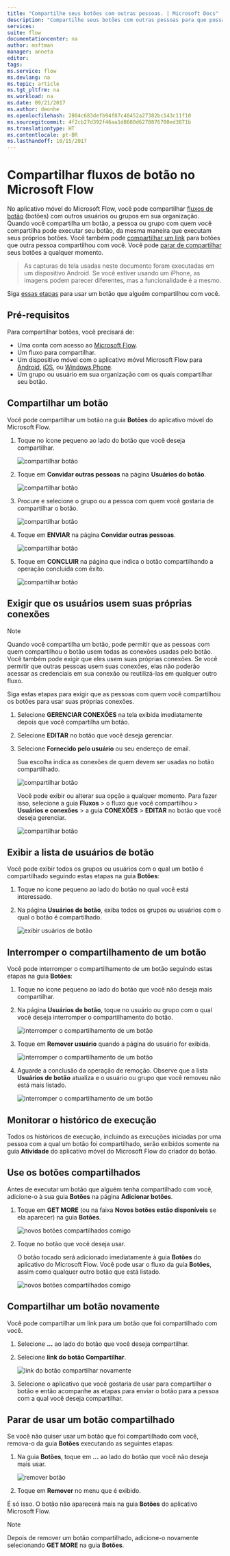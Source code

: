 ```yaml
---
title: "Compartilhe seus botões com outras pessoas. | Microsoft Docs"
description: "Compartilhe seus botões com outras pessoas para que possam usar os botões e economizar tempo."
services: 
suite: flow
documentationcenter: na
author: msftman
manager: anneta
editor: 
tags: 
ms.service: flow
ms.devlang: na
ms.topic: article
ms.tgt_pltfrm: na
ms.workload: na
ms.date: 09/21/2017
ms.author: deonhe
ms.openlocfilehash: 2804c683defb94f87c40452a27382bc143c11f10
ms.sourcegitcommit: 4f2cb27d392f46aa1d8680d6278876780ed3871b
ms.translationtype: HT
ms.contentlocale: pt-BR
ms.lasthandoff: 10/15/2017
---
```

# <a name="share-button-flows-in-microsoft-flow"></a>Compartilhar fluxos de botão no Microsoft Flow
No aplicativo móvel do Microsoft Flow, você pode compartilhar [fluxos de botão](introduction-to-button-flows.md) (botões) com outros usuários ou grupos em sua organização. Quando você compartilha um botão, a pessoa ou grupo com quem você compartilha pode executar seu botão, da mesma maneira que executam seus próprios botões. Você também pode [compartilhar um link](share-buttons.md#re-share-a-button) para botões que outra pessoa compartilhou com você. Você pode [parar de compartilhar](share-buttons.md#stop-sharing-a-button) seus botões a qualquer momento.

> As capturas de tela usadas neste documento foram executadas em um dispositivo Android. Se você estiver usando um iPhone, as imagens podem parecer diferentes, mas a funcionalidade é a mesmo.
> 
> 

Siga [essas etapas](share-buttons.md#use-shared-buttons) para usar um botão que alguém compartilhou com você.

## <a name="prerequisites"></a>Pré-requisitos
Para compartilhar botões, você precisará de:

* Uma conta com acesso ao [Microsoft Flow](https://flow.microsoft.com).
* Um fluxo para compartilhar.
* Um dispositivo móvel com o aplicativo móvel Microsoft Flow para [Android](https://aka.ms/flowmobiledocsandroid), [iOS](https://aka.ms/flowmobiledocsios), ou [Windows Phone](https://aka.ms/flowmobilewindows).
* Um grupo ou usuário em sua organização com os quais compartilhar seu botão.

## <a name="share-a-button"></a>Compartilhar um botão
Você pode compartilhar um botão na guia **Botões** do aplicativo móvel do Microsoft Flow.

1. Toque no ícone pequeno ao lado do botão que você deseja compartilhar.
   
    ![compartilhar botão](./media/share-buttons/share-button-flows-buttons-tab.png)
2. Toque em **Convidar outras pessoas** na página **Usuários do botão**.
   
    ![compartilhar botão](./media/share-buttons/share-button-flows-button-users.png)
3. Procure e selecione o grupo ou a pessoa com quem você gostaria de compartilhar o botão.
   
    ![compartilhar botão](./media/share-buttons/share-button-flows-invite-others-select.png)
4. Toque em **ENVIAR** na página **Convidar outras pessoas**.
   
    ![compartilhar botão](./media/share-buttons/share-button-flows-invite-others-send.png)
5. Toque em **CONCLUIR** na página que indica o botão compartilhando a operação concluída com êxito.
   
    ![compartilhar botão](./media/share-buttons/share-button-flows-invite-others-done.png)

## <a name="require-users-to-use-their-own-connections"></a>Exigir que os usuários usem suas próprias conexões
> [!NOTE]
> Quando você compartilha um botão, pode permitir que as pessoas com quem compartilhou o botão usem todas as conexões usadas pelo botão. Você também pode exigir que eles usem suas próprias conexões. Se você permitir que outras pessoas usem suas conexões, elas não poderão acessar as credenciais em sua conexão ou reutilizá-las em qualquer outro fluxo.
> 
> 

Siga estas etapas para exigir que as pessoas com quem você compartilhou os botões para usar suas próprias conexões.

1. Selecione **GERENCIAR CONEXÕES** na tela exibida imediatamente depois que você compartilha um botão.
2. Selecione **EDITAR** no botão que você deseja gerenciar.
3. Selecione **Fornecido pelo usuário** ou seu endereço de email.
   
    Sua escolha indica as conexões de quem devem ser usadas no botão compartilhado.
   
    ![compartilhar botão](./media/share-buttons/share-button-select-connection-provided-by-user.png)
   
    Você pode exibir ou alterar sua opção a qualquer momento. Para fazer isso, selecione a guia **Fluxos** > o fluxo que você compartilhou > **Usuários e conexões** > a guia **CONEXÕES** > **EDITAR** no botão que você deseja gerenciar.
   
    ![compartilhar botão](./media/share-buttons/share-button-flows-conn-provided-by-user.png)

## <a name="view-the-list-of-button-users"></a>Exibir a lista de usuários de botão
Você pode exibir todos os grupos ou usuários com o qual um botão é compartilhado seguindo estas etapas na guia **Botões**:

1. Toque no ícone pequeno ao lado do botão no qual você está interessado.
2. Na página **Usuários de botão**, exiba todos os grupos ou usuários com o qual o botão é compartilhado.
   
    ![exibir usuários de botão](./media/share-buttons/share-button-flows-button-users-list.png)

## <a name="stop-sharing-a-button"></a>Interromper o compartilhamento de um botão
Você pode interromper o compartilhamento de um botão seguindo estas etapas na guia **Botões**:

1. Toque no ícone pequeno ao lado do botão que você não deseja mais compartilhar.
2. Na página **Usuários de botão**, toque no usuário ou grupo com o qual você deseja interromper o compartilhamento do botão.
   
    ![interromper o compartilhamento de um botão](./media/share-buttons/share-button-flows-remove-user-list.png)
3. Toque em **Remover usuário** quando a página do usuário for exibida.
   
    ![interromper o compartilhamento de um botão](./media/share-buttons/share-button-flows-remove-user.png)
4. Aguarde a conclusão da operação de remoção. Observe que a lista **Usuários de botão** atualiza e o usuário ou grupo que você removeu não está mais listado.
   
    ![interromper o compartilhamento de um botão](./media/share-buttons/share-button-flows-remove-user-result.png)

## <a name="monitor-the-run-history"></a>Monitorar o histórico de execução
Todos os históricos de execução, incluindo as execuções iniciadas por uma pessoa com a qual um botão foi compartilhado, serão exibidos somente na guia **Atividade** do aplicativo móvel do Microsoft Flow do criador do botão.

## <a name="use-shared-buttons"></a>Use os botões compartilhados
Antes de executar um botão que alguém tenha compartilhado com você, adicione-o à sua guia **Botões** na página **Adicionar botões**.

1. Toque em **GET MORE** (ou na faixa **Novos botões estão disponíveis** se ela aparecer) na guia **Botões**.
   
    ![novos botões compartilhados comigo](./media/share-buttons/share-button-flows-banner.png)
2. Toque no botão que você deseja usar.
   
    O botão tocado será adicionado imediatamente à guia **Botões** do aplicativo do Microsoft Flow. Você pode usar o fluxo da guia **Botões**, assim como qualquer outro botão que está listado.
   
    ![novos botões compartilhados comigo](./media/share-buttons/share-button-flows-buttons-shared-with-me.png)

## <a name="re-share-a-button"></a>Compartilhar um botão novamente
Você pode compartilhar um link para um botão que foi compartilhado com você.

1. Selecione **...** ao lado do botão que você deseja compartilhar.
2. Selecione **link do botão Compartilhar**.
   
    ![link do botão compartilhar novamente](./media/share-buttons/re-share-button.png)
3. Selecione o aplicativo que você gostaria de usar para compartilhar o botão e então acompanhe as etapas para enviar o botão para a pessoa com a qual você deseja compartilhar.

## <a name="stop-using-a-shared-button"></a>Parar de usar um botão compartilhado
Se você não quiser usar um botão que foi compartilhado com você, remova-o da guia **Botões** executando as seguintes etapas:

1. Na guia **Botões**, toque em **...** ao lado do botão que você não deseja mais usar.
   
    ![remover botão](./media/share-buttons/share-button-flows-added-shared-button.png)
2. Toque em **Remover** no menu que é exibido.

É só isso. O botão não aparecerá mais na guia **Botões** do aplicativo Microsoft Flow.

> [!NOTE]
> Depois de remover um botão compartilhado, adicione-o novamente selecionando **GET MORE** na guia **Botões**.
> 
> 

